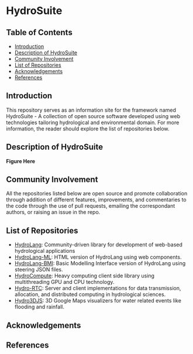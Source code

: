 # HydroSuite

## Table of Contents

* [Introduction](https://github.com/uihilab/hydrosuite#Introduction)
* [Description of HydroSuite](https://github.com/uihilab/hydrosuite#Description-of-HydroSuite)
* [Community Involvement](https://github.com/uihilab/hydrosuite#Community-Involvement)
* [List of Repositories](https://github.com/uihilab/hydrosuite#List-of-Repositories)
* [Acknowledgements](https://github.com/uihilab/hydrosuite#Acknowledgements)
* [References](https://github.com/uihilab/hydrosuite#References)

## Introduction
This repository serves as an information site for the framework named HydroSuite - A collection of open source software developed using web technologies tailoring hydrological and environmental domain. For more information, the reader should explore the list of repositories below.

## Description of HydroSuite

**Figure Here**

## Community Involvement
All the repositories listed below are open source and promote collaboration through addition of different features, improvements, and commentaries to the code through the use of pull requests, emailing the correspondant authors, or raising an issue in the repo.

## List of Repositories
* [HydroLang](https://github.com/uihilab/HydroLang): Community-driven library for development of web-based hydrological applications
* [HydroLang-ML](https://github.com/uihilab/HydroLang-ML): HTML version of HydroLang using web components.
* [HydroLang-BMI](https://github.com/uihilab/BMI-JS): Basic Modelling Interface version of HydroLang using steering JSON files.
* [HydroCompute](https://github.com/uihilab/HydroCompute): Heavy computing client side library using multithreading GPU and CPU technology.
* [Hydro-RTC](https://github.com/uihilab/WebRTC/tree/main): Server and client implementations for data transmission, allocation, and distributed computing in hydrological sciences.
* [Hydro3DJS](https://github.com/uihilab/GoogleMapShader): 3D Google Maps visualizers for water related events like flooding and rainfall.

## Acknowledgements

## References